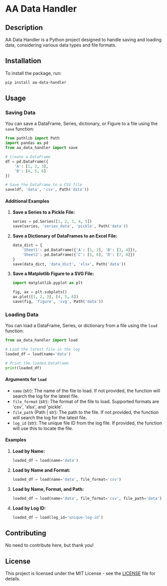 # AA Data Handler

## Description
AA Data Handler is a Python project designed to handle saving and loading data, considering various data types and file formats.

## Installation
To install the package, run:
```bash
pip install aa-data-handler
```

## Usage
### Saving Data
You can save a DataFrame, Series, dictionary, or Figure to a file using the `save` function:
```python
from pathlib import Path
import pandas as pd
from aa_data_handler import save

# Create a DataFrame
df = pd.DataFrame({
    'A': [1, 2, 3],
    'B': [4, 5, 6]
})

# Save the DataFrame to a CSV file
save(df, 'data', 'csv', Path('data'))
```

#### Additional Examples
1. **Save a Series to a Pickle File:**
    ```python
    series = pd.Series([1, 2, 3, 4, 5])
    save(series, 'series_data', 'pickle', Path('data'))
    ```

2. **Save a Dictionary of DataFrames to an Excel File:**
    ```python
    data_dict = {
        'Sheet1': pd.DataFrame({'A': [1, 2], 'B': [3, 4]}),
        'Sheet2': pd.DataFrame({'C': [5, 6], 'D': [7, 8]})
    }
    save(data_dict, 'data_dict', 'xlsx', Path('data'))
    ```

3. **Save a Matplotlib Figure to a SVG File:**
    ```python
    import matplotlib.pyplot as plt

    fig, ax = plt.subplots()
    ax.plot([1, 2, 3], [4, 5, 6])
    save(fig, 'figure', 'svg', Path('data'))
    ```

### Loading Data
You can load a DataFrame, Series, or dictionary from a file using the `load` function:
```python
from aa_data_handler import load

# Load the latest file in the log
loaded_df = load(name='data')

# Print the loaded DataFrame
print(loaded_df)
```

#### Arguments for `load`
- `name` (str): The name of the file to load. If not provided, the function will search the log for the latest file.
- `file_format` (str): The format of the file to load. Supported formats are 'csv', 'xlsx', and 'pickle'.
- `file_path` (Path | str): The path to the file. If not provided, the function will search the log for the latest file.
- `log_id` (str): The unique file ID from the log file. If provided, the function will use this to locate the file.

#### Examples
1. **Load by Name:**
    ```python
    loaded_df = load(name='data')
    ```

2. **Load by Name and Format:**
    ```python
    loaded_df = load(name='data', file_format='csv')
    ```

3. **Load by Name, Format, and Path:**
    ```python
    loaded_df = load(name='data', file_format='csv', file_path='data')
    ```

4. **Load by Log ID:**
    ```python
    loaded_df = load(log_id='unique-log-id')
    ```

## Contributing
No need to contribute here, but thank you!

## License
This project is licensed under the MIT License - see the [LICENSE](LICENSE) file for details.
